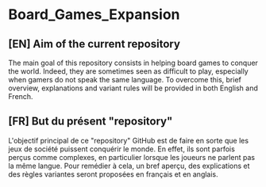 # Board_Games_Expansion


## [EN] Aim of the current repository

The main goal of this repository consists in helping board games to conquer the world.
Indeed, they are sometimes seen as difficult to play, especially when gamers do not speak the same language.
To overcome this, brief overview, explanations and variant rules will be provided in both English and French.


## [FR] But du présent "repository"

L'objectif principal de ce "repository" GitHub est de faire en sorte que les jeux de société puissent conquérir le monde.
En effet, ils sont parfois perçus comme complexes, en particulier lorsque les joueurs ne parlent pas la même langue.
Pour remédier à cela, un bref aperçu, des explications et des règles variantes seront proposées en français et en anglais.
